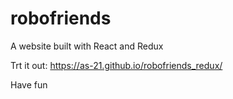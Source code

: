 # robofriends
A website built with React and Redux

Trt it out: https://as-21.github.io/robofriends_redux/

Have fun
